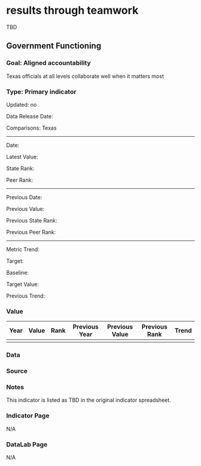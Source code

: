 # results through teamwork

TBD

## Government Functioning

### Goal: Aligned accountability

Texas officials at all levels collaborate well when it matters most

### Type: Primary indicator

Updated: no

Data Release Date: 

Comparisons: Texas

----

Date: 

Latest Value:

State Rank:

Peer Rank: 


----

Previous Date:

Previous Value:

Previous State Rank:

Previous Peer Rank: 

----

Metric Trend:

Target: 

Baseline: 

Target Value: 

Previous Trend: 



### Value

| Year      |  Value      | Rank        | Previous Year | Previous Value | Previous Rank | Trend | 
| ----------- | ----------- | ----------- | ----------- | ----------- | ----------- | -----------|
|             |             |             |             |             |             |            | 

### Data

### Source





### Notes

This indicator is listed as TBD in the original indicator spreadsheet. 

### Indicator Page

N/A


### DataLab Page

N/A
